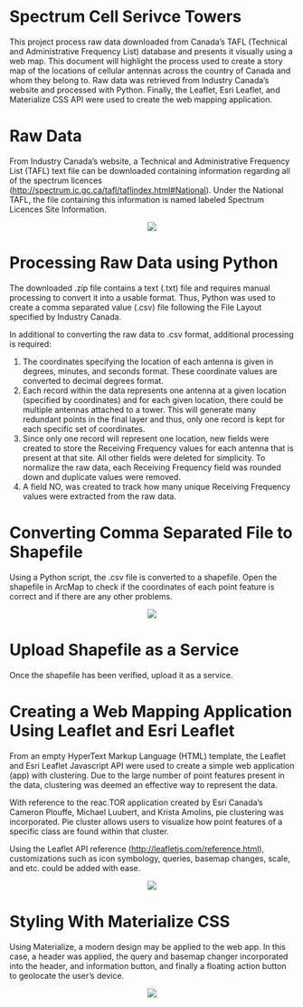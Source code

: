 # Spectrum Cell Serivce Towers
This project process raw data downloaded from Canada’s TAFL (Technical and Administrative Frequency List) database and presents it visually using a web map. This document will highlight the process used to create a story map of the locations of cellular antennas across the country of Canada and whom they belong to. Raw data was retrieved from Industry Canada’s website and processed with Python. Finally, the Leaflet, Esri Leaflet, and Materialize CSS API were used to create the web mapping application. 

# Raw Data
From Industry Canada’s website, a Technical and Administrative Frequency List (TAFL) text file can be downloaded containing information regarding all of the spectrum licences (http://spectrum.ic.gc.ca/tafl/taflindex.html#National). Under the National TAFL, the file containing this information is named labeled Spectrum Licences Site Information. 

<p align="center">
  <img src="https://user-images.githubusercontent.com/26052421/201490593-be63cb11-8a3e-47ba-9b0c-46afc81d5499.png"/>
</p>

# Processing Raw Data using Python
The downloaded .zip file contains a text (.txt) file and requires manual processing to convert it into a usable format. Thus, Python was used to create a comma separated value (.csv) file following the File Layout specified by Industry Canada. 

In additional to converting the raw data to .csv format, additional processing is required:

1)	The coordinates specifying the location of each antenna is given in degrees, minutes, and seconds format. These coordinate values are converted to decimal degrees format. 
2)	Each record within the data represents one antenna at a given location (specified by coordinates) and for each given location, there could be multiple antennas attached to a tower. This will generate many redundant points in the final layer and thus, only one record is kept for each specific set of coordinates. 
3)	Since only one record will represent one location, new fields were created to store the Receiving Frequency values for each antenna that is present at that site. All other fields were deleted for simplicity. To normalize the raw data, each Receiving Frequency field was rounded down and duplicate values were removed.
4)	A field NO, was created to track how many unique Receiving Frequency values were extracted from the raw data.

# Converting Comma Separated File to Shapefile
Using a Python script, the .csv file is converted to a shapefile. Open the shapefile in ArcMap to check if the coordinates of each point feature is correct and if there are any other problems. 

<p align="center">
  <img src="https://user-images.githubusercontent.com/26052421/201490602-f0123c8c-e5a6-4c02-b845-7c54869fc3fc.png"/>
</p>

# Upload Shapefile as a Service
Once the shapefile has been verified, upload it as a service. 

# Creating a Web Mapping Application Using Leaflet and Esri Leaflet
From an empty HyperText Markup Language (HTML) template, the Leaflet and Esri Leaflet Javascript API were used to create a simple web application (app) with clustering. Due to the large number of point features present in the data, clustering was deemed an effective way to represent the data. 

With reference to the reac.TOR application created by Esri Canada’s Cameron Plouffe, Michael Luubert, and Krista Amolins, pie clustering was incorporated. Pie cluster allows users to visualize how point features of a specific class are found within that cluster. 

Using the Leaflet API reference (http://leafletjs.com/reference.html), customizations such as icon symbology, queries, basemap changes, scale, and etc. could be added with ease.

<p align="center">
  <img src="https://user-images.githubusercontent.com/26052421/201490603-d5033ad0-fa19-42bd-9461-e7cf8f76b9bf.png"/>
</p>

# Styling With Materialize CSS
Using Materialize, a modern design may be applied to the web app. In this case, a header was applied, the query and basemap changer incorporated into the header, and information button, and finally a floating action button to geolocate the user’s device.

<p align="center">
  <img src="https://user-images.githubusercontent.com/26052421/201490608-0dd21c46-e552-42ac-818f-26e8e690f608.png"/>
</p>
